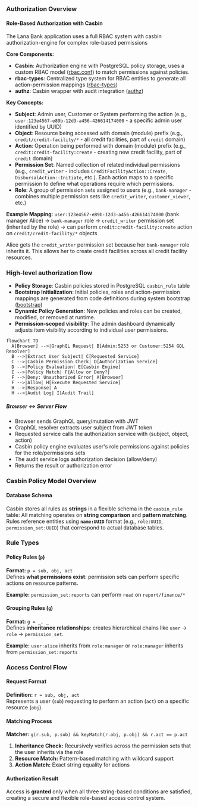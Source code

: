 ### Authorization Overview

#### Role-Based Authorization with Casbin

The Lana Bank application uses a full RBAC system with casbin authorization-engine for complex role-based permissions

**Core Components:**
- **Casbin**: Authorization engine with PostgreSQL policy storage, uses a custom RBAC model ([rbac.conf](./lib/authz/src/rbac.conf)) to match permissions against policies.
- **rbac-types**: Centralized type system for RBAC entities to generate all action-permission mappings ([rbac-types](./lana/rbac-types/src))
- **authz**: Casbin wrapper with audit integration ([authz](./lib/authz/src))

**Key Concepts:**
- **Subject**: Admin user, Customer or System performing the action (e.g., `user:123e4567-e89b-12d3-a456-426614174000` - a specific admin user identified by UUID)
- **Object**: Resource being accessed with domain (module) prefix (e.g., `credit/credit-facility/*` - all credit facilities, part of `credit` domain)
- **Action**: Operation being performed with domain (module) prefix (e.g., `credit:credit-facility:create` - creating new credit facility, part of `credit` domain)
- **Permission Set**: Named collection of related individual permissions (e.g., `credit_writer` - includes `CreditFacilityAction::Create`, `DisbursalAction::Initiate`, etc.). Each action maps to a specific permission to define what operations require which permissions.
- **Role**: A group of permission sets assigned to users (e.g., `bank-manager` - combines multiple permission sets like `credit_writer`, `customer_viewer`, etc.)

**Example Mapping**: `user:123e4567-e89b-12d3-a456-426614174000` (bank manager Alice) → `bank-manager` role → `credit_writer` permission set (inherited by the role) → can perform `credit:credit-facility:create` action on `credit/credit-facility/*` objects

Alice gets the `credit_writer` permission set because her `bank-manager` role inherits it. This allows her to create credit facilities across all credit facility resources.

### High-level authorization flow

- **Policy Storage**: Casbin policies stored in PostgreSQL `casbin_rule` table
- **Bootstrap Initialization**: Initial policies, roles and action-permission mappings are generated from code definitions during system bootstrap ([bootstrap](./core/access/src/bootstrap.rs))
- **Dynamic Policy Generation**: New policies and roles can be created, modified, or removed at runtime.
- **Permission-scoped visibility**: The admin dashboard dynamically adjusts item visibility according to individual user permissions.

```mermaid
flowchart TD
  A[Browser] -->|GraphQL Request| B[Admin:5253 or Customer:5254 GQL Resolver]
  B -->|Extract User Subject| C[Requested Service]
  C -->|Casbin Permission Check| D[Authorization Service]
  D -->|Policy Evaluation| E[Casbin Engine]
  E -->|Policy Match| F{Allow or Deny?}
  F -->|Deny: Unauthorized Error| A[Browser]
  F -->|Allow| H[Execute Requested Service]
  H -->|Response| A
  H -->|Audit Log| I[Audit Trail]
```

##### Browser <-> Server Flow

- Browser sends GraphQL query/mutation with JWT
- GraphQL resolver extracts user subject from JWT token
- Requested service calls the authorization service with (subject, object, action)
- Casbin policy engine evaluates user's role permissions against policies for the role/permissions sets
- The audit service logs authorization decision (allow/deny)
- Returns the result or authorization error

### Casbin Policy Model Overview

#### Database Schema

Casbin stores all rules as **strings** in a flexible schema in the `casbin_rule` table:
All matching operates on **string comparison** and **pattern matching**.
Rules reference entities using **`name:UUID`** format (e.g., `role:UUID`, `permission_set:UUID`) that correspond to actual database tables.

### Rule Types

#### Policy Rules (`p`)

**Format:** `p = sub, obj, act`  
Defines **what permissions exist**: permission sets can perform specific actions on resource patterns.

**Example:** `permission_set:reports` can perform `read` on `report/finance/*`

#### Grouping Rules (`g`)

**Format:** `g = _, _`  
Defines **inheritance relationships**: creates hierarchical chains like `user` → `role` → `permission_set`.

**Example:** `user:alice` inherits from `role:manager` or `role:manager` inherits from `permission_set:reports`

### Access Control Flow

#### Request Format

**Definition:** `r = sub, obj, act`  
Represents a user (`sub`) requesting to perform an action (`act`) on a specific resource (`obj`).

#### Matching Process

**Matcher:** `g(r.sub, p.sub) && keyMatch(r.obj, p.obj) && r.act == p.act`

1. **Inheritance Check:** Recursively verifies across the permission sets that the user inherits via the role
2. **Resource Match:** Pattern-based matching with wildcard support
3. **Action Match:** Exact string equality for actions

#### Authorization Result

Access is **granted** only when all three string-based conditions are satisfied, creating a secure and flexible role-based access control system.
